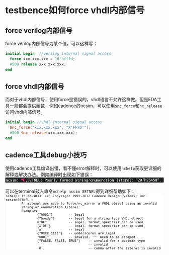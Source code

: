 # testbence如何force vhdl内部信号

## force verilog内部信号

force verilog内部信号为某个值，可以这样写：

```verilog
initial begin  //verilog internal signal access
  force xxx.xxx.xxx = 16'hfffd;
  #500 release xxx.xxx.xxx;
end
```

## force vhdl内部信号

而对于vhdl内部信号，使用force是错误的，vhdl语言不允许这样做。但是EDA工具一般都会提供函数，例如cadence的ncsim，可以使用`$nc_force`和`nc_release`访问vhdl内部信号。
```verilog
initial begin //vhdl internal signal access
  $nc_force("xxx.xxx.xxx", "X'FFFD'");
  #500 $nc_release(xxx.xxx.xxx);
end
```

## cadence工具debug小技巧
使用cadence工具编译出错，看不懂error解释时，可以使用`nchelp`获取更详细的解释或解决办法。例如编译时出现如下错误：
![](assets/markdown-img-paste-20180922183151480.png)

可以在terminal敲入命令`nchelp ncsim SETNEL`得到详细帮助如下：
![](assets/markdown-img-paste-20180922183435465.png)
